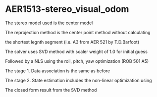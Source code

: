 # AER1513-stereo_visual_odom

The stereo model used is the center model

The reprojection method is the center point method without calculating

the shortest legnth segment (i.e. A3 from AER 521 by T.D.Barfoot)

The solver uses SVD method with scaler weight of 1.0 for initial guess

Followed by a NLS using the roll, pitch, yaw optimization (ROB 501 A5)


The stage 1. Data association is the same as before

The stage 2. State estimation includes the non-linear optimization using

The closed form result from the SVD method
